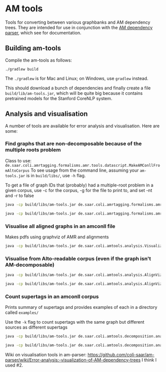 # AM tools

Tools for converting between various graphbanks and AM dependency trees. They are intended for use in conjunction with the [AM dependency parser](https://github.com/coli-saar/am-parser), which see for documentation.


## Building am-tools

Compile the am-tools as follows:

```
./gradlew build
```

The `./gradlew` is for Mac and Linux; on Windows, use `gradlew` instead.

This should download a bunch of dependencies and finally create a file `build/lib/am-tools.jar`, which will be quite big because it contains pretrained models for the Stanford CoreNLP system.


## Analysis and visualisation

A number of tools are available for error analysis and visualisation. Here are some:

### Find graphs that are non-decomposable because of the multiple roots problem

Class to use:
`de.saar.coli.amrtagging.formalisms.amr.tools.datascript.MakeAMConllFromAltoCorpus`
To see usage from the command line, assuming your `am-tools.jar` is in `build/libs/`, use `-h` flag.

To get a file of graph IDs that (probably) had a multiple-root problem in a given corpus, use -c for the corpus, -g for the file to print to, and set -nt and -r to false

```bash
java -cp build/libs/am-tools.jar de.saar.coli.amrtagging.formalisms.amr.tools.datascript.MakeAMConllFromAltoCorpus -h
```

```bash
java -cp build/libs/am-tools.jar de.saar.coli.amrtagging.formalisms.amr.tools.datascript.MakeAMConllFromAltoCorpus -c path/to/namesDatesNumbers_AlsFixed_sorted.corpus -r false -nt false -g path/to/write/changed_graph_ids.txt
```


### Visualise all aligned graphs in an amconll file

Makes pdfs using graphviz of AMR and alignments

```bash
java -cp build/libs/am-tools.jar de.saar.coli.amtools.analysis.VisualizeFromAmconll --corpus path/to/input/file.amconll -o path/to/folder/to/write/to/
```

### Visualise from Alto-readable corpus (even if the graph isn't AM-decomposable)

```bash
java -cp build/libs/am-tools.jar de.saar.coli.amtools.analysis.AlignVizAMR --help
```

```bash
java -cp build/libs/am-tools.jar de.saar.coli.amtools.analysis.AlignVizAMR --corpus path/to/namesDatesNumbers_AlsFixed_sorted.corpus -o path/to/output/folder/
```


### Count supertags in an amconll corpus

Prints summary of supertags and provides examples of each in a directory called `examples/`

Use the `-k` flag to count supertags with the same graph but different sources as different supertags

```bash
java -cp build/libs/am-tools.jar de.saar.coli.amtools.decomposition.analysis.CountSupertags -h
```

```bash
java -cp build/libs/am-tools.jar de.saar.coli.amtools.decomposition.analysis.CountSupertags -i path/to/input.amconll -o path/to/output/directory/ -k
```

Wiki on visualisation tools in am-parser: https://github.com/coli-saar/am-parser/wiki/Error-analysis:-visualization-of-AM-dependency-trees
 I think I used #2.